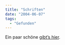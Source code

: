 ```yaml
---
title: "Schriften"
date: "2004-06-07"
tags:
  - "Gefunden"
---
```


Ein paar schöne [gibt’s hier](http://www.robotjohnny.com/fonts/).
